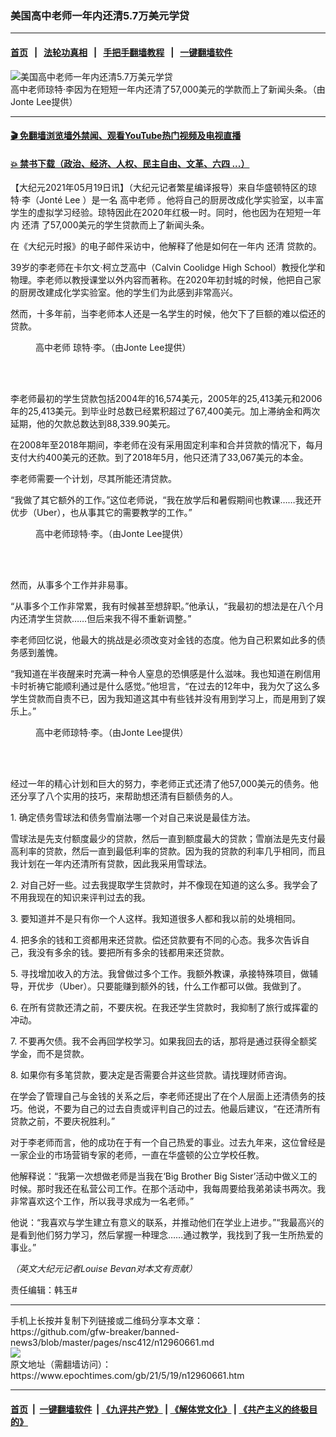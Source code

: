 ### 美国高中老师一年内还清5.7万美元学贷
------------------------

#### [首页](https://github.com/gfw-breaker/banned-news3/blob/master/README.md) &nbsp;&nbsp;|&nbsp;&nbsp; [法轮功真相](https://github.com/begood0513/basic/blob/master/README.md)  &nbsp;&nbsp;|&nbsp;&nbsp; [手把手翻墙教程](https://github.com/gfw-breaker/guides/wiki)  &nbsp;&nbsp;|&nbsp;&nbsp; [一键翻墙软件](https://github.com/gfw-breaker/nogfw/blob/master/README.md)  



<div><img alt="美国高中老师一年内还清5.7万美元学贷" class="attachment-djy_600_400 size-djy_600_400 wp-post-image" src="https://i.epochtimes.com/assets/uploads/2021/05/id12960679-teacher-pays-loan-700x420-600x400.jpg"/>
<div class="caption">
 高中老师琼特·李因为在短短一年内还清了57,000美元的学款而上了新闻头条。（由Jonte Lee提供）
</div></div><hr/>

#### [ 🎬  免翻墙浏览墙外禁闻、观看YouTube热门视频及电视直播](https://github.com/gfw-breaker/HelloWorld)

#### [ 💥  禁书下载（政治、经济、人权、民主自由、文革、六四 ...）](https://github.com/gfw-breaker/books/blob/master/README.md)

<div><p>
 【大纪元2021年05月19日讯】（大纪元记者繁星编译报导）来自华盛顿特区的琼特·李（Jonté Lee ）是一名
 <ok href="https://www.epochtimes.com/gb/tag/%E9%AB%98%E4%B8%AD%E8%80%81%E5%B8%88.html">
  高中老师
 </ok>
 。他将自己的厨房改成化学实验室，以丰富学生的虚拟学习经验。琼特因此在2020年红极一时。同时，他也因为在短短一年内
 <ok href="https://www.epochtimes.com/gb/tag/%E8%BF%98%E6%B8%85.html">
  还清
 </ok>
 了57,000美元的学生贷款而上了新闻头条。
</p>
<p>
 在《大纪元时报》的电子邮件采访中，他解释了他是如何在一年内
 <ok href="https://www.epochtimes.com/gb/tag/%E8%BF%98%E6%B8%85.html">
  还清
 </ok>
 贷款的。
</p>
<p>
 39岁的李老师在卡尔文·柯立芝高中（Calvin Coolidge High School）教授化学和物理。李老师以教授课堂以外内容而著称。在2020年初封城的时候，他把自己家的厨房改建成化学实验室。他的学生们为此感到非常高兴。
</p>
<p>
 然而，十多年前，当李老师本人还是一名学生的时候，他欠下了巨额的难以偿还的贷款。
</p>
<figure aria-describedby="caption-attachment-12960684" class="wp-caption aligncenter" id="attachment_12960684" style="width: 600px">
 <ok href="https://i.epochtimes.com/assets/uploads/2021/05/id12960684-Jonte_3.jpeg" target="_blank">
  <img alt="" class="wp-image-12960684" src="https://i.epochtimes.com/assets/uploads/2021/05/id12960684-Jonte_3-450x334.jpeg"/>
 </ok>
 <br/><figcaption class="wp-caption-text" id="caption-attachment-12960684">
  <ok href="https://www.epochtimes.com/gb/tag/%E9%AB%98%E4%B8%AD%E8%80%81%E5%B8%88.html">
   高中老师
  </ok>
  琼特·李。（由Jonte Lee提供）
 </figcaption><br/>
</figure><br/>
<p>
 李老师最初的学生贷款包括2004年的16,574美元，2005年的25,413美元和2006年的25,413美元。到毕业时总数已经累积超过了67,400美元。加上滞纳金和两次延期，他的欠款总数达到88,339.90美元。
</p>
<p>
 在2008年至2018年期间，李老师在没有采用固定利率和合并贷款的情况下，每月支付大约400美元的还款。到了2018年5月，他只还清了33,067美元的本金。
</p>
<p>
 李老师需要一个计划，尽其所能还清贷款。
</p>
<p>
 “我做了其它额外的工作。”这位老师说，“我在放学后和暑假期间也教课……我还开优步（Uber），也从事其它的需要教学的工作。”
</p>
<figure aria-describedby="caption-attachment-12960689" class="wp-caption aligncenter" id="attachment_12960689" style="width: 600px">
 <ok href="https://i.epochtimes.com/assets/uploads/2021/05/id12960689-Jonte_6.jpeg" target="_blank">
  <img alt="" class="wp-image-12960689" src="https://i.epochtimes.com/assets/uploads/2021/05/id12960689-Jonte_6-450x219.jpeg"/>
 </ok>
 <br/><figcaption class="wp-caption-text" id="caption-attachment-12960689">
  高中老师琼特·李。（由Jonte Lee提供）
 </figcaption><br/>
</figure><br/>
<p>
 然而，从事多个工作并非易事。
</p>
<p>
 “从事多个工作非常累，我有时候甚至想辞职。”他承认，“我最初的想法是在八个月内还清学生贷款……但后来我不得不重新调整。”
</p>
<p>
 李老师回忆说，他最大的挑战是必须改变对金钱的态度。他为自己积累如此多的债务感到羞愧。
</p>
<p>
 “我知道在半夜醒来时充满一种令人窒息的恐惧感是什么滋味。我也知道在刷信用卡时祈祷它能顺利通过是什么感觉。”他坦言，“在过去的12年中，我为欠了这么多学生贷款而自责不已，因为我知道这其中有些钱并没有用到学习上，而是用到了娱乐上。”
</p>
<figure aria-describedby="caption-attachment-12960697" class="wp-caption aligncenter" id="attachment_12960697" style="width: 600px">
 <ok href="https://i.epochtimes.com/assets/uploads/2021/05/id12960697-Jonte_7.jpeg" target="_blank">
  <img alt="" class="wp-image-12960697" src="https://i.epochtimes.com/assets/uploads/2021/05/id12960697-Jonte_7-450x231.jpeg"/>
 </ok>
 <br/><figcaption class="wp-caption-text" id="caption-attachment-12960697">
  高中老师琼特·李。（由Jonte Lee提供）
 </figcaption><br/>
</figure><br/>
<p>
 经过一年的精心计划和巨大的努力，李老师正式还清了他57,000美元的债务。他还分享了八个实用的技巧，来帮助想还清有巨额债务的人。
</p>
<p>
 1. 确定债务雪球法和债务雪崩法哪一个对自己来说是最佳方法。
</p>
<p>
 雪球法是先支付额度最少的贷款，然后一直到额度最大的贷款；雪崩法是先支付最高利率的贷款，然后一直到最低利率的贷款。因为我的贷款的利率几乎相同，而且我计划在一年内还清所有贷款，因此我采用雪球法。
</p>
<p>
 2. 对自己好一些。过去我提取学生贷款时，并不像现在知道的这么多。我学会了不用我现在的知识来评判过去的我。
</p>
<p>
 3. 要知道并不是只有你一个人这样。我知道很多人都和我以前的处境相同。
</p>
<p>
 4. 把多余的钱和工资都用来还贷款。偿还贷款要有不同的心态。我多次告诉自己，我没有多余的钱。要把所有多余的钱都用来还贷款。
</p>
<p>
 5. 寻找增加收入的方法。我曾做过多个工作。我额外教课，承接特殊项目，做辅导，开优步（Uber）。只要能赚到额外的钱，什么工作都可以做。我做到了。
</p>
<p>
 6. 在所有贷款还清之前，不要庆祝。在我还学生贷款时，我抑制了旅行或挥霍的冲动。
</p>
<p>
 7. 不要再欠债。我不会再回学校学习。如果我回去的话，那将是通过获得全额奖学金，而不是贷款。
</p>
<p>
 8. 如果你有多笔贷款，要决定是否需要合并这些贷款。请找理财师咨询。
</p>
<p>
 在学会了管理自己与金钱的关系之后，李老师还提出了在个人层面上还清债务的技巧。他说，不要为自己的过去自责或评判自己的过去。他最后建议，“在还清所有贷款之前，不要庆祝胜利。”
</p>
<p>
 对于李老师而言，他的成功在于有一个自己热爱的事业。过去九年来，这位曾经是一家企业的市场营销专家的老师，一直在华盛顿的公立学校任教。
</p>
<p>
 他解释说：“我第一次想做老师是当我在‘Big Brother Big Sister’活动中做义工的时候。那时我还在私营公司工作。在那个活动中，我每周要给我弟弟读书两次。我非常喜欢这个工作，所以我寻求成为一名老师。”
</p>
<p>
 他说：“我喜欢与学生建立有意义的联系，并推动他们在学业上进步。”“我最高兴的是看到他们努力学习，然后掌握一种理念……通过教学，我找到了我一生所热爱的事业。”
</p>
<p>
 <em>
  （英文大纪元记者Louise Bevan对本文有贡献）
 </em>
</p>
<p>
 责任编辑：韩玉#
</p>
</div>
<hr/>
手机上长按并复制下列链接或二维码分享本文章：<br/>
https://github.com/gfw-breaker/banned-news3/blob/master/pages/nsc412/n12960661.md <br/>
<a href='https://github.com/gfw-breaker/banned-news3/blob/master/pages/nsc412/n12960661.md'><img src='https://github.com/gfw-breaker/banned-news3/blob/master/pages/nsc412/n12960661.md.png'/></a> <br/>
原文地址（需翻墙访问）：https://www.epochtimes.com/gb/21/5/19/n12960661.htm


------------------------
#### [首页](https://github.com/gfw-breaker/banned-news3/blob/master/README.md) &nbsp;|&nbsp; [一键翻墙软件](https://github.com/gfw-breaker/nogfw/blob/master/README.md) &nbsp;| [《九评共产党》](https://github.com/gfw-breaker/9ping.md/blob/master/README.md#九评之一评共产党是什么) | [《解体党文化》](https://github.com/gfw-breaker/jtdwh.md/blob/master/README.md) | [《共产主义的终极目的》](https://github.com/gfw-breaker/gczydzjmd.md/blob/master/README.md)


<img src='http://gfw-breaker.win/banned-news3/pages/nsc412/n12960661.md' width='0px' height='0px'/>